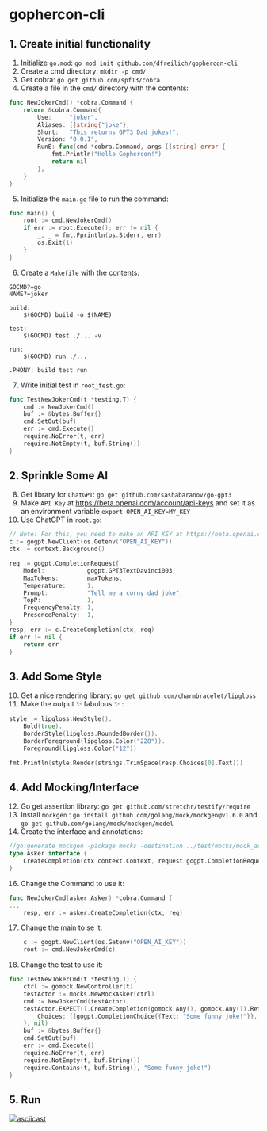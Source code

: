 # gophercon-cli

## 1. Create initial functionality
1. Initialize `go.mod`: `go mod init github.com/dfreilich/gophercon-cli`
2. Create a cmd directory: `mkdir -p cmd/`
3. Get cobra: `go get github.com/spf13/cobra`
4. Create a file in the `cmd/` directory with the contents: 
```go
func NewJokerCmd() *cobra.Command {
	return &cobra.Command{
		Use:     "joker",
		Aliases: []string{"joke"},
		Short:   "This returns GPT3 Dad jokes!",
		Version: "0.0.1",
		RunE: func(cmd *cobra.Command, args []string) error {
			fmt.Println("Hello Gophercon!")
			return nil
		},
	}
}
```
5. Initialize the `main.go` file to run the command: 
```go
func main() {
	root := cmd.NewJokerCmd()
	if err := root.Execute(); err != nil {
		_, _ = fmt.Fprintln(os.Stderr, err)
		os.Exit(1)
	}
}
```
6. Create a `Makefile` with the contents:
```
GOCMD?=go
NAME?=joker

build:
	$(GOCMD) build -o $(NAME)

test:
	$(GOCMD) test ./... -v

run:
	$(GOCMD) run ./...

.PHONY: build test run
```
7. Write initial test in `root_test.go`:
```go
func TestNewJokerCmd(t *testing.T) {
	cmd := NewJokerCmd()
	buf := &bytes.Buffer{}
	cmd.SetOut(buf)
	err := cmd.Execute()
	require.NoError(t, err)
	require.NotEmpty(t, buf.String())
}
```

## 2. Sprinkle Some AI
8. Get library for `ChatGPT`: `go get github.com/sashabaranov/go-gpt3`
9. Make `API Key` at https://beta.openai.com/account/api-keys and set it as an environment variable `export OPEN_AI_KEY=MY_KEY`
9. Use ChatGPT in `root.go`: 
```go
// Note: For this, you need to make an API KEY at https://beta.openai.com/account/api-keys
c := gogpt.NewClient(os.Getenv("OPEN_AI_KEY"))
ctx := context.Background()

req := gogpt.CompletionRequest{
    Model:            gogpt.GPT3TextDavinci003,
    MaxTokens:        maxTokens,
    Temperature:      1,
    Prompt:           "Tell me a corny dad joke",
    TopP:             1,
    FrequencyPenalty: 1,
    PresencePenalty:  1,
}
resp, err := c.CreateCompletion(ctx, req)
if err != nil {
    return err
}
```

## 3. Add Some Style
10. Get a nice rendering library: `go get github.com/charmbracelet/lipgloss`
11. Make the output :sparkles: fabulous :sparkles: :
```go
style := lipgloss.NewStyle().
    Bold(true).
    BorderStyle(lipgloss.RoundedBorder()).
    BorderForeground(lipgloss.Color("228")).
    Foreground(lipgloss.Color("12"))

fmt.Println(style.Render(strings.TrimSpace(resp.Choices[0].Text)))
```

## 4. Add Mocking/Interface
12. Go get assertion library: `go get github.com/stretchr/testify/require`
14. Install `mockgen` : `go install github.com/golang/mock/mockgen@v1.6.0` and `go get github.com/golang/mock/mockgen/model`
15. Create the interface and annotations:
```go
//go:generate mockgen -package mocks -destination ../test/mocks/mock_asker.go github.com/dfreilich/gophercon-cli/cmd Asker
type Asker interface {
	CreateCompletion(ctx context.Context, request gogpt.CompletionRequest) (response gogpt.CompletionResponse, err error)
}
```
16. Change the Command to use it: 
```go
func NewJokerCmd(asker Asker) *cobra.Command {
...
    resp, err := asker.CreateCompletion(ctx, req)
```
17. Change the main to se it: 
```go
	c := gogpt.NewClient(os.Getenv("OPEN_AI_KEY"))
	root := cmd.NewJokerCmd(c)
```
18. Change the test to use it:
```go
func TestNewJokerCmd(t *testing.T) {
	ctrl := gomock.NewController(t)
	testActor := mocks.NewMockAsker(ctrl)
	cmd := NewJokerCmd(testActor)
	testActor.EXPECT().CreateCompletion(gomock.Any(), gomock.Any()).Return(gogpt.CompletionResponse{
		Choices: []gogpt.CompletionChoice{{Text: "Some funny joke!"}},
	}, nil)
	buf := &bytes.Buffer{}
	cmd.SetOut(buf)
	err := cmd.Execute()
	require.NoError(t, err)
	require.NotEmpty(t, buf.String())
	require.Contains(t, buf.String(), "Some funny joke!")
}
```

## 5. Run
[![asciicast](https://asciinema.org/a/QmvzLbsePkHVLvmy4CB1daq7m.svg?speed=2&autoplay=1)](https://asciinema.org/a/QmvzLbsePkHVLvmy4CB1daq7m?speed=2&autoplay=1)
